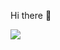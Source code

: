 Hi there 👋

<img src="https://img.shields.io/badge/JAVA-3776AB?style=flat&logo=Java&logoColor=white"/>
